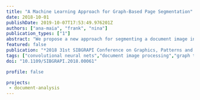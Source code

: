 ```yaml
---
title: "A Machine Learning Approach for Graph-Based Page Segmentation"
date: 2018-10-01
publishDate: 2019-10-07T17:53:49.976201Z
authors: ["ana-maia", "frank", "nina"]
publication_types: ["1"]
abstract: "We propose a new approach for segmenting a document image into its page components (e.g. text, graphics and tables). Our approach consists of two main steps. In the first step, a set of scores corresponding to the output of a convolutional neural network, one for each of the possible page component categories, is assigned to each connected component in the document. The labeled connected components define a fuzzy over-segmentation of the page. In the second step, spatially close connected components that are likely to belong to a same page component are grouped together. This is done by building an attributed region adjacency graph of the connected components and modeling the problem as an edge removal problem. Edges are then kept or removed based on a pre-trained classifier. The resulting groups, defined by the connected subgraphs, correspond to the detected page components. We evaluate our method on the ICDAR2009 dataset. Results show that our method effectively segments pages, being able to detect the nine types of page components. Furthermore, as our approach is based on simple machine learning models and graph-based techniques, it should be easily adapted to the segmentation of a variety of document types."
featured: false
publication: "*2018 31st SIBGRAPI Conference on Graphics, Patterns and Images (SIBGRAPI)*"
tags: ["convolutional neural nets","document image processing","graph theory","image segmentation","learning (artificial intelligence)","edge removal problem","close connected components","fuzzy over-segmentation","convolutional neural network","page components detection","document image","machine learning approach","graph-based page segmentation","Image segmentation","Layout","Image edge detection","Machine learning","Training","Page segmentation", "document image", "machine learning", "graph", "connected components classification", "convolutional neural network"]
doi: "10.1109/SIBGRAPI.2018.00061"

profile: false

projects:
 - document-analysis
---
```


